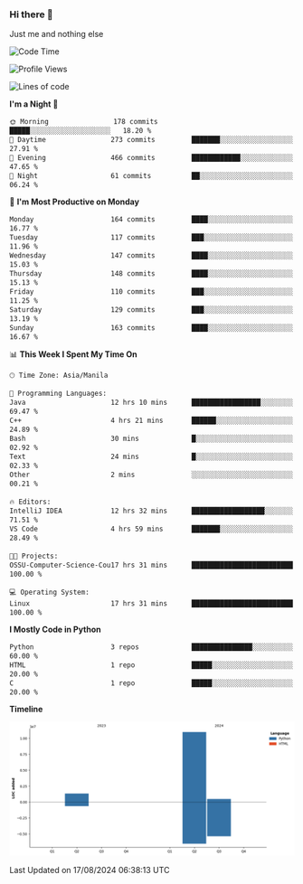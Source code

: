 ### Hi there 👋

Just me and nothing else


<!--START_SECTION:waka-->
![Code Time](http://img.shields.io/badge/Code%20Time-599%20hrs%2022%20mins-blue)

![Profile Views](http://img.shields.io/badge/Profile%20Views-0-blue)

![Lines of code](https://img.shields.io/badge/From%20Hello%20World%20I%27ve%20Written-12.7%20million%20lines%20of%20code-blue)

**I'm a Night 🦉** 

```text
🌞 Morning                178 commits         █████░░░░░░░░░░░░░░░░░░░░   18.20 % 
🌆 Daytime                273 commits         ███████░░░░░░░░░░░░░░░░░░   27.91 % 
🌃 Evening                466 commits         ████████████░░░░░░░░░░░░░   47.65 % 
🌙 Night                  61 commits          ██░░░░░░░░░░░░░░░░░░░░░░░   06.24 % 
```
📅 **I'm Most Productive on Monday** 

```text
Monday                   164 commits         ████░░░░░░░░░░░░░░░░░░░░░   16.77 % 
Tuesday                  117 commits         ███░░░░░░░░░░░░░░░░░░░░░░   11.96 % 
Wednesday                147 commits         ████░░░░░░░░░░░░░░░░░░░░░   15.03 % 
Thursday                 148 commits         ████░░░░░░░░░░░░░░░░░░░░░   15.13 % 
Friday                   110 commits         ███░░░░░░░░░░░░░░░░░░░░░░   11.25 % 
Saturday                 129 commits         ███░░░░░░░░░░░░░░░░░░░░░░   13.19 % 
Sunday                   163 commits         ████░░░░░░░░░░░░░░░░░░░░░   16.67 % 
```


📊 **This Week I Spent My Time On** 

```text
🕑︎ Time Zone: Asia/Manila

💬 Programming Languages: 
Java                     12 hrs 10 mins      █████████████████░░░░░░░░   69.47 % 
C++                      4 hrs 21 mins       ██████░░░░░░░░░░░░░░░░░░░   24.89 % 
Bash                     30 mins             █░░░░░░░░░░░░░░░░░░░░░░░░   02.92 % 
Text                     24 mins             █░░░░░░░░░░░░░░░░░░░░░░░░   02.33 % 
Other                    2 mins              ░░░░░░░░░░░░░░░░░░░░░░░░░   00.21 % 

🔥 Editors: 
IntelliJ IDEA            12 hrs 32 mins      ██████████████████░░░░░░░   71.51 % 
VS Code                  4 hrs 59 mins       ███████░░░░░░░░░░░░░░░░░░   28.49 % 

🐱‍💻 Projects: 
OSSU-Computer-Science-Cou17 hrs 31 mins      █████████████████████████   100.00 % 

💻 Operating System: 
Linux                    17 hrs 31 mins      █████████████████████████   100.00 % 
```

**I Mostly Code in Python** 

```text
Python                   3 repos             ███████████████░░░░░░░░░░   60.00 % 
HTML                     1 repo              █████░░░░░░░░░░░░░░░░░░░░   20.00 % 
C                        1 repo              █████░░░░░░░░░░░░░░░░░░░░   20.00 % 
```



**Timeline**

![Lines of Code chart](https://raw.githubusercontent.com/brutist/brutist/main/assets/bar_graph.png)


 Last Updated on 17/08/2024 06:38:13 UTC
<!--END_SECTION:waka-->
